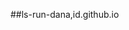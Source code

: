 ##ls-run-dana,id.github.io

<!--
**Pemulihan-akun/Pemulihan-akun** is a ✨ _special_ ✨ repository because its `README.md` (_pemulihan-akun
html) appears on your GitHub profile.

Here are some ideas to get you started:

- 🔭 I’m currently working on ...
- 🌱 I’m currently learning ...
- 👯 I’m looking to collaborate on ...
- 🤔 I’m looking for help with ...
- 💬 Ask me about ...
- 📫 How to reach me: ...
- 😄 Pronouns: ...
- ⚡ Fun fact: ...
-->
